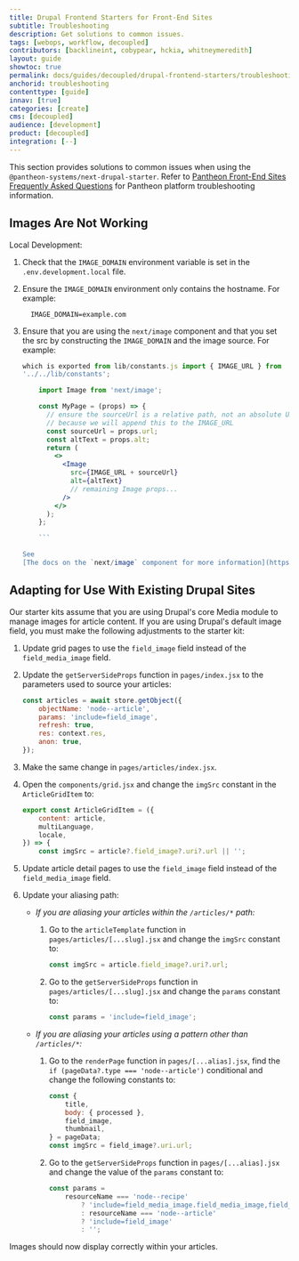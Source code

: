 ```yaml
---
title: Drupal Frontend Starters for Front-End Sites
subtitle: Troubleshooting
description: Get solutions to common issues.
tags: [webops, workflow, decoupled]
contributors: [backlineint, cobypear, hckia, whitneymeredith]
layout: guide
showtoc: true
permalink: docs/guides/decoupled/drupal-frontend-starters/troubleshooting
anchorid: troubleshooting
contenttype: [guide]
innav: [true]
categories: [create]
cms: [decoupled]
audience: [development]
product: [decoupled]
integration: [--]
---
```


This section provides solutions to common issues when using the `@pantheon-systems/next-drupal-starter`. Refer to
[Pantheon Front-End Sites Frequently Asked Questions](/guides/decoupled/overview/faq/) for Pantheon platform troubleshooting information.

## Images Are Not Working

Local Development:

1.  Check that the `IMAGE_DOMAIN` environment variable is set in the
    `.env.development.local` file.

1.  Ensure the `IMAGE_DOMAIN` environment only contains the hostname. For
    example:
    ```.env
      IMAGE_DOMAIN=example.com
    ```
1.  Ensure that you are using the `next/image` component and that you set the
    src by constructing the `IMAGE_DOMAIN` and the image source. For example:

    ````jsx // in the starter kit, the IMAGE_URL is available // as a constant
    which is exported from lib/constants.js import { IMAGE_URL } from
    '../../lib/constants';

        import Image from 'next/image';

        const MyPage = (props) => {
          // ensure the sourceUrl is a relative path, not an absolute URL
          // because we will append this to the IMAGE_URL
          const sourceUrl = props.url;
          const altText = props.alt;
          return (
            <>
              <Image
                src={IMAGE_URL + sourceUrl}
                alt={altText}
                // remaining Image props...
              />
            </>
          );
        };

        ```

    See
    [The docs on the `next/image` component for more information](https://nextjs.org/docs/api-reference/next/image#src).
    ````

## Adapting for Use With Existing Drupal Sites

Our starter kits assume that you are using Drupal's core Media module to manage images for article content. If you are using Drupal's default image
field, you must make the following adjustments to the starter kit:

1. Update grid pages to use the `field_image` field instead of the
   `field_media_image` field.

1. Update the `getServerSideProps` function in `pages/index.jsx` to the parameters used to source your articles:

	```jsx
	const articles = await store.getObject({
		objectName: 'node--article',
		params: 'include=field_image',
		refresh: true,
		res: context.res,
		anon: true,
	});
	```

1. Make the same change in `pages/articles/index.jsx`.

1. Open the `components/grid.jsx` and change the `imgSrc` constant in the `ArticleGridItem` to:

	```jsx
	export const ArticleGridItem = ({
		content: article,
		multiLanguage,
		locale,
	}) => {
		const imgSrc = article?.field_image?.uri?.url || '';
	```

1. Update article detail pages to use the `field_image` field instead of the
   `field_media_image` field.

1. Update your aliasing path:

	- _If you are aliasing your articles within the `/articles/*` path:_

		1. Go to the `articleTemplate` function in `pages/articles/[...slug].jsx` and change the `imgSrc` constant to:

			```jsx
			const imgSrc = article.field_image?.uri?.url;
			```

		1. Go to the `getServerSideProps` function in `pages/articles/[...slug].jsx` and change the `params` constant to:

			```jsx
			const params = 'include=field_image';
			```

	- _If you are aliasing your articles using a pattern other than `/articles/*`:_

		1. Go to the `renderPage` function in `pages/[...alias].jsx`, find the `if (pageData?.type === 'node--article')` conditional and change the following constants to:

			```jsx
			const {
				title,
				body: { processed },
				field_image,
				thumbnail,
			} = pageData;
			const imgSrc = field_image?.uri.url;
			```

		1. Go to the `getServerSideProps` function in `pages/[...alias].jsx` and change the value of the `params` constant to:

			```jsx
			const params =
				resourceName === 'node--recipe'
					? 'include=field_media_image.field_media_image,field_recipe_category'
					: resourceName === 'node--article'
					? 'include=field_image'
					: '';
			```

Images should now display correctly within your articles.
